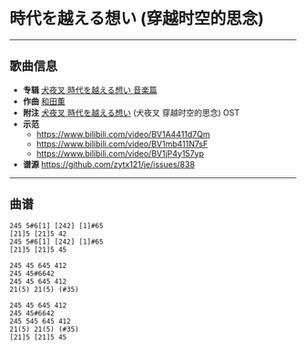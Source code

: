 # 時代を越える想い (穿越时空的思念)

---

## 歌曲信息

- **专辑** [犬夜叉 時代を越える想い 音楽篇](https://bgm.tv/subject/85229)
- **作曲** [和田薫](https://bgm.tv/person/3)
- **附注** [犬夜叉 時代を越える想い](https://bgm.tv/subject/18617) (犬夜叉 穿越时空的思念) OST
- **示范** 
  - https://www.bilibili.com/video/BV1A4411d7Qm
  - https://www.bilibili.com/video/BV1mb411N7sF
  - https://www.bilibili.com/video/BV1jP4y157yp
- **谱源** https://github.com/zytx121/je/issues/838

---

## 曲谱

```
245 5#6[1] [242] [1]#65
[21]5 [21]5 42
245 5#6[1] [242] [1]#65
[21]5 [21]5 45
 
245 45 645 412
245 45#6642
245 45 645 412
21(5) 21(5) (#35)
 
245 45 645 412
245 45#6642
245 545 645 412
21(5) 21(5) (#35)
[21]5 [21]5 45
```

